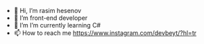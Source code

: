 - 👋 Hi, I’m rasim hesenov
- 👀 I’m front-end developer
- 🌱 I’m I’m currently learning C#
- 📫 How to reach me https://www.instagram.com/devbeyt/?hl=tr

<!---
devbeyt/devbeyt is a ✨ special ✨ repository because its `README.md` (this file) appears on your GitHub profile.
You can click the Preview link to take a look at your changes.
--->
